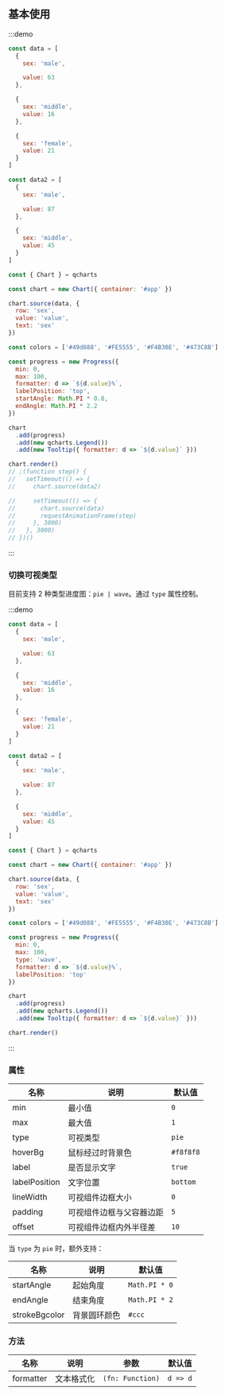 ## 基本使用

:::demo

```javascript
const data = [
  {
    sex: 'male',

    value: 63
  },

  {
    sex: 'middle',
    value: 16
  },

  {
    sex: 'female',
    value: 21
  }
]

const data2 = [
  {
    sex: 'male',

    value: 87
  },

  {
    sex: 'middle',
    value: 45
  }
]

const { Chart } = qcharts

const chart = new Chart({ container: '#app' })

chart.source(data, {
  row: 'sex',
  value: 'value',
  text: 'sex'
})

const colors = ['#49d088', '#FE5555', '#F4B30E', '#473C8B']

const progress = new Progress({
  min: 0,
  max: 100,
  formatter: d => `${d.value}%`,
  labelPosition: 'top',
  startAngle: Math.PI * 0.8,
  endAngle: Math.PI * 2.2
})

chart
  .add(progress)
  .add(new qcharts.Legend())
  .add(new Tooltip({ formatter: d => `${d.value}` }))

chart.render()
// ;(function step() {
//   setTimeout(() => {
//     chart.source(data2)

//     setTimeout(() => {
//       chart.source(data)
//       requestAnimationFrame(step)
//     }, 3000)
//   }, 3000)
// })()
```

:::

### 切换可视类型

目前支持 2 种类型进度图：`pie | wave`。通过 `type` 属性控制。

:::demo

```javascript
const data = [
  {
    sex: 'male',

    value: 63
  },

  {
    sex: 'middle',
    value: 16
  },

  {
    sex: 'female',
    value: 21
  }
]

const data2 = [
  {
    sex: 'male',

    value: 87
  },

  {
    sex: 'middle',
    value: 45
  }
]

const { Chart } = qcharts

const chart = new Chart({ container: '#app' })

chart.source(data, {
  row: 'sex',
  value: 'value',
  text: 'sex'
})

const colors = ['#49d088', '#FE5555', '#F4B30E', '#473C8B']

const progress = new Progress({
  min: 0,
  max: 100,
  type: 'wave',
  formatter: d => `${d.value}%`,
  labelPosition: 'top'
})

chart
  .add(progress)
  .add(new qcharts.Legend())
  .add(new Tooltip({ formatter: d => `${d.value}` }))

chart.render()
```

:::

### 属性

| 名称          | 说明                     | 默认值    |
| ------------- | ------------------------ | --------- |
| min           | 最小值                   | `0`       |
| max           | 最大值                   | `1`       |
| type          | 可视类型                 | `pie`     |
| hoverBg       | 鼠标经过时背景色         | `#f8f8f8` |
| label         | 是否显示文字             | `true`    |
| labelPosition | 文字位置                 | `bottom`  |
| lineWidth     | 可视组件边框大小         | `0`       |
| padding       | 可视组件边框与父容器边距 | `5`       |
| offset        | 可视组件边框内外半径差   | `10`      |

当 `type` 为 `pie` 时，额外支持：

| 名称          | 说明         | 默认值        |
| ------------- | ------------ | ------------- |
| startAngle    | 起始角度     | `Math.PI * 0` |
| endAngle      | 结束角度     | `Math.PI * 2` |
| strokeBgcolor | 背景圆环颜色 | `#ccc`        |

### 方法

| 名称      | 说明       | 参数             | 默认值   |
| --------- | ---------- | ---------------- | -------- |
| formatter | 文本格式化 | `(fn: Function)` | `d => d` |
